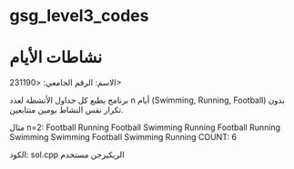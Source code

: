 # gsg_level3_codes
# نشاطات الأيام

الاسم: <sara alzaro >
الرقم الجامعي: <231190>

برنامج يطبع كل جداول الأنشطة لعدد n أيام (Swimming, Running, Football) بدون تكرار نفس النشاط يومين متتابعين.

مثال n=2:
Football Running
Football Swimming
Running Football
Running Swimming
Swimming Football
Swimming Running
COUNT: 6

الكود: sol.cpp
الريكيرجن مستخدم
